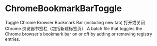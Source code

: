 # ChromeBookmarkBarToggle
Toggle Chrome Browser Bookmark Bar (including new tab)   打开或关闭 Chrome 浏览器书签栏（包括新建标签页）
A batch file that toggles the Chrome browser's bookmark bar on or off by adding or removing registry entries.
